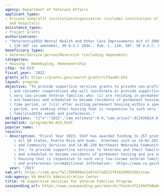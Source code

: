 ```yaml
---
agency: Department of Veterans Affairs
applicant_types:
- Private nonprofit institution/organization (includes institutions of higher education
  and hospitals)
assistance_types:
- Project Grants
authorizations:
- "Veterans\u2019 Mental Health and Other Care Improvements Act of 2008, Public Law\
  \ 110-387 (as amended), 38 U.S.C 2044.. Pub. L. 110, 387. 38 U.S.C. &sect; 2044."
beneficiary_types:
- Veteran/Service person/Reservist (including dependents
categories:
- Housing - Homebuying, Homeownership
cfda: '64.033'
fiscal_year: '2022'
grants_url: https://grants.gov/search-grants?cfda=64.033
layout: program
objective: "To provide supportive services grants to private non-profit organizations\
  \ and consumer cooperatives who will coordinate or provide supportive services to\
  \ very low-income Veteran families who: (i) are residing in permanent housing, (ii)\
  \ are homeless and scheduled to become residents of permanent housing within a specified\
  \ time period, or (iii) after exiting permanent housing within a specified time\
  \ period, are seeking other housing that is responsive to such very low-income Veteran\
  \ family\u2019s needs and preferences."
obligations: '[{"x":"2022","sam_estimate":0.0,"sam_actual":812426624.0,"usa_spending_actual":791213542.0},{"x":"2023","sam_estimate":569389763.0,"sam_actual":0.0,"usa_spending_actual":419844521.0},{"x":"2024","sam_estimate":799014427.0,"sam_actual":0.0,"usa_spending_actual":0.0}]'
permalink: /program/64.033.html
popular_name: ''
results:
- description: "Fiscal Year 2023: SSVF has awarded funding to 257 grantees and covers\
    \ all 50 states, Puerto Rico and Guam.  Grantees such as 14-NJ-242, Catholic Family\
    \ and Community Services and 14-NE-238 Northeast Nebraska Community Action Partnership\
    \ Inc. to provide supportive services to Veterans and their families who are homeless\
    \ and scheduled to become residents of permanent housing and are seeking other\
    \ housing that is responsive to such very low-income veteran family\u2019s needs\
    \ and preferences.\n\nAdditional Information:  https://www.va.gov/HOMELESS/ssvf/docs/SSVF_Annual_Report_FY21.pdf"
  year: '2023'
sam_url: https://sam.gov/fal/296989a11e6f417a8225f634249b316d/view
sub-agency: VA Health Administration Center
title: VA Supportive Services for Veteran Families Program
usaspending_url: https://www.usaspending.gov/search/?hash=3721d9d7b0e6eb90210532ca4731725b
---
```

